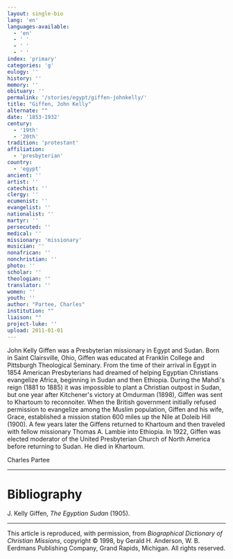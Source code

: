 ```yaml
---
layout: single-bio
lang: 'en'
languages-available:
  - 'en'
  - ' '
  - ' '
  - ' '
index: 'primary'
categories: 'g'
eulogy: ''
history: ''
memory: ''
obituary: ''
permalink: '/stories/egypt/giffen-johnkelly/'
title: "Giffen, John Kelly"
alternate: ""
date: '1853-1932'
century:
  - '19th'
  - '20th'
tradition: 'protestant'
affiliation:
  - 'presbyterian'
country:
  - 'egypt'
ancient: ''
artist: ''
catechist: ''
clergy: ''
ecumenist: ''
evangelist: ''
nationalist: ''
martyr: ''
persecuted: ''
medical: ''
missionary: 'missionary'
musician: ''
nonafrican: ''
nonchristian: ''
photo: ''
scholar: ''
theologian: ''
translator: ''
women: ''
youth: ''
author: "Partee, Charles"
institution: ""
liaison: ""
project-luke: ''
upload: 2011-01-01
---
```




John Kelly Giffen was a Presbyterian missionary in Egypt and Sudan. Born in Saint Clairsville, Ohio, Giffen was educated at Franklin College and Pittsburgh Theological Seminary. From the time of their arrival in Egypt in 1854 American Presbyterians had dreamed of helping Egyptian Christians evangelize Africa, beginning in Sudan and then Ethiopia. During the Mahdi's reign (1881 to 1885) it was impossible to plant a Christian outpost in Sudan, but one year after Kitchener's victory at Omdurman (1898), Giffen was sent to Khartoum to reconnoiter. When the British government initially refused permission to evangelize among the Muslim population, Giffen and his wife, Grace, established a mission station 600 miles up the Nile at Doleib Hill (1900). A few years later the Giffens returned to Khartoum and then traveled with fellow missionary Thomas A. Lambie into Ethiopia. In 1922, Giffen was elected moderator of the United Presbyterian Church of North America before returning to Sudan. He died in Khartoum.

Charles Partee

---

# Bibliography

J. Kelly Giffen, *The Egyptian Sudan* (1905).

---

This article is reproduced, with permission, from *Biographical Dictionary of Christian Missions*, copyright © 1998, by Gerald H. Anderson, W. B. Eerdmans Publishing Company, Grand Rapids, Michigan. All rights reserved.
